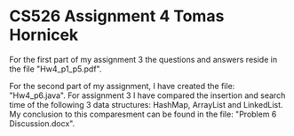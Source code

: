 # CS526 Assignment 4 Tomas Hornicek

For the first part of my assignment 3 the questions and answers reside in the file "Hw4_p1_p5.pdf".

For the second part of my assignment, I  have created the file: "Hw4_p6.java".  For assignment 3 I have compared the insertion and search time of the following 3 data structures: HashMap, ArrayList and LinkedList. My conclusion to this comparesment can be found in the file: "Problem 6 Discussion.docx".